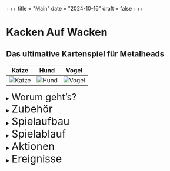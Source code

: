 +++
title = "Main"
date = "2024-10-16"
draft = false
+++
<span style="text-align: center;">

# **Kacken Auf Wacken** 
## Das ultimative Kartenspiel für Metalheads

| Katze                   | Hund                    | Vogel                   |
|-------------------------|-------------------------|-------------------------|
| ![Katze](images/rueckseiten/OnStage_klein.png) | ![Hund](images/rueckseiten/OnStage_klein.png) | ![Vogel](images/rueckseiten/OnStage_klein.png) |


<details>
  <summary><span style="font-size: 1.8em;">Worum geht’s?</span></summary>
 
***

Ihr seid auf dem **Wacken Open Air** und wollt zu euren Lieblingsbands abrocken. Auf den drei Bühnen **„Harder“**, **„Louder“** und **„Faster“** spielen unterschiedliche Bands gleichzeitig, die Entscheidung fällt also nicht immer leicht. Worauf habt ihr gerade Bock? Geht ihr zusammen oder alleine? Habt ihr genug Bier? Und was passiert, wenn ihr gerade jetzt kacken müsst?
Je mehr Songs ihr live seht, desto besser. 
Wenn ihr andere Metalheads mitnehmt, noch besser. 
Und: Es kann nie schaden, ein oder zwei **Bier** mitzunehmen.  

***
</details>

<details>
  <summary><span style="font-size: 2em;">Zubehör</span></summary>
 
***

_**24 „On Stage“-Karten**_


 Das sind die Songs, {{< img src="images/rueckseiten/OnStage_klein.png" alt="Rückseite On Stage" width="50">}}   die gerade performt werden.

<div class="image-text-container">
    <img src="images/rueckseiten/OnStage_klein.png" alt="Mein Bild">
    <p>Hier ist der Text, der neben dem Bild steht. Ich hoffe, es gefällt dir!</p>
</div>

_**53 „Rock!“-Karten**_  
Das sind die Bands, die ihr gerade gerne live sehen würdet, mit euren Lieblingssongs

_**14 „Bierstand“-Karten**_  
Hier gibt’s Bier. Wenn man Glück hat. 

_**10 „WC“-Karten**_  
Fast die einzige Möglichkeit, euer Geschäft zu erledigen.

_**6 Karten mit Wacken-Bändchen**_  
Wie im richtigen Leben: Wer am Ende die meisten hat, gewinnt.
Zerschneidet diese Karten und verwendet die Wacken-Bändchen als Siegpunkte.  

***

</details>

<details>
  <summary><span style="font-size: 2em;">Spielaufbau</span></summary>
 
***

Mischt die Stapel mit den 4 unterschiedlichen Kartenarten gut durch und legt sie als 4 verdeckte Nachziehstapel aus.  
Legt die Wacken-Bändchen neben das Spiel. Das sind eure Gewinnpunkte.

## Baut die Bühnen auf  
Verteilt die Bands auf die 3 Bühnen „Faster“ (links), „Louder“ (Mitte) und „Harder“ (rechts)  folgendermaßen:  
*Zieht von oben jeweils eine „On Stage“-Karte*  
*Wenn die abgebildete Band bereits ausliegt, legt die gezogene Karte dazu*  
*Wenn nicht, legt die gezogene Karte auf die nächste freie Bühne, wenn es eine gibt*  
Macht das so lange, bis eine Karte mit der vierten Band gezogen wird. Diese legt ihr offen auf den „On Stage“-Stapel ab (das ist der Backstage-Bereich, wo sich die Band auf ihren Auftritt vorbereitet).


Im Ergebnis sind das drei offen ausliegende Kartenstapel mit jeweils 1 bis maximal vier Karten. Das Ganze sieht dann etwa so aus:
 
{{< img src="images/Spielfeld.png" alt="Example image." >}}

***

</details>
<details>
  <summary><span style="font-size: 2em;">Spielablauf</span></summary>
 
***


Der Spieler mit den längsten Haaren fängt an. 
Regeln für einen Spielzug (genauere Beschreibung der Aktionen siehe „Aktionen“):
Wenn ein Spieler kacken muss (d.h. er hat eine „Kacken“-Karte vor sich liegen), kann er ausschließlich die Aktion „Kacken gehen“ ausführen. Er kann weder Bier holen noch abrocken (auch nicht mit anderen zusammen).
Ansonsten führt er entweder die Aktion „Bock auf Rock“ oder „Bier holen“ aus, d.h. er MUSS eine Karte ziehen. Denkt dran: „Bier holen“ geht nur, wenn ihr weniger als 2 Bier habt.
Wenn er mindestens 1 Bier und eine passende „Rock!“-Karte hat, kann er „Abrocken“; dafür gibt es Wacken-Bändchen! -> siehe „Abrechnen“
Alle Mitspieler, die wollen und können, können mit zur Bühne gehen. Ggf. kann der Spieler „Bier ausgeben“.
Zieht ein Spieler eine „Kacken“-Karte, egal wann und von welchem Stapel (sie sind in den Stapeln „Rock!“ und „Bierstand“ versteckt), legt er diese Karte offen vor sich hin. Er kann im selben Zug noch sein Glück versuchen und sofort „Kacken gehen“. Danach ist sein Zug aber beendet.

Spielende
Das Spiel endet, wenn alle Bands gespielt haben, d.h. wenn alle „On Stage“ – Karten aus dem Spiel sind, oder es keine „Rock!“ – Karten mehr gibt.
Wer die meisten Wacken-Bändchen hat, gewinnt.

***

</details>
<details>
  <summary><span style="font-size: 2em;">Aktionen</span></summary>
 
***



Man kann auf Wacken jede Menge Dinge tun. Wir beschränken uns in diesem Spiel aber auf die wesentlichen:
Bier holen
Ihr zieht die oberste Karte vom Bierstand. Wenn ihr Glück habt, bekommt ihr ein Bier, das ihr offen vor euch ablegt. Wenn nicht, legt ihr die Karte vor dem Bierstand ab.
Da ihr nur zwei Hände habt, könnt ihr maximal zwei Bier vor euch liegen haben.

Bock auf Rock
Ihr überlegt, auf welche Bands ihr gerade Bock habt: Oberste „Rock!“-Karte ziehen und auf die Hand nehmen. Ihr könnt beliebig viele „Rock!“-Karten auf der Hand haben. Die „Rock!“-Karten, die ihr auf der Hand habt, bilden die Bands ab, auf die ihr gerade Bock habt. Die Songs auf den Karten sind eure Lieblingssongs.
Abrocken
Wenn auf einer der drei Bühnen eine Band spielt, die ihr auch auf der Hand habt, könnt ihr hingehen und abrocken. Das geht aber nur, wenn ihr auch mindestens ein Bier habt! Ihr könnt vorher fragen, ob jemand mitkommt: Jeder Mitspieler, der ebenfalls mindestens ein Bier und mindestens eine passende „Rock!“-Karte hat, kann mitkommen. Alle Spieler, die mitkommen, legen ihr Bier (mindestens eins, höchstens zwei) in die Mitte.

Diese Aktion bringt euch die begehrten Wacken-Bändchen. Wie viele, seht ihr unten unter „Abrechnen“.

Anschließend wird die entsprechende Bühne geräumt (die „On-Stage“ - Karten dieser Bühne kommen aus dem Spiel), und die nächste Band betritt die Bühne (falls noch eine Band im Backstage-Bereich ist):
Die offen ausliegende Karte aus dem Backstage-Bereich wird auf die freie Bühne gelegt, danach wird wie beim Spielaufbau verfahren.
Die „Bier“-Karten aus der Tischmitte kommen zurück auf den Bierstand-Ablagestapel. 

Kacken gehen:
Wenn ihr eine „Kacken“-Karte vor euch liegen habt, ist das alles, was ihr machen könnt: Zieht eine „WC“-Karte. Wenn frei ist, könnt ihr die „Kacken“-Karte ablegen (auf den Ablagestapel des Stapels, wo ihr sie herhabt), wenn nicht, dann nicht.
In beiden Fällen ist danach der nächste Spieler dran. Die gezogene „WC“-Karte kommt auf den Ablagestapel für die „WC“-Karten.

Bier ausgeben:
Wenn ihr zu einer Band abrocken wollt, kann es passieren, dass ein Mitspieler zwar mitgehen würde, weil er passende „Rock“-Karten hat, aber nicht mitkommen kann, weil er kein Bier hat. In diesem Fall könnt ihr zusätzlich in eurem Zug versuchen, ihm ein Bier zu holen, so dass ihr zusammen gehen könnt (Dabei kann es natürlich passieren, dass ihr eine „Kacken“-Karte zieht – Pech gehabt).
Das könnt ihr für alle Spieler machen, die mitkommen wollen.

Quatschen:
Ihr könnt (und solltet) miteinander reden. Z.B. ist es sinnvoll, zu fragen, ob jemand mit zu einer Band kommt. Ihr könnt euch absprechen, ob ihr sofort geht oder später (in der Hoffnung, noch mehr passende „Rock!“-Karten zu ziehen oder dass noch jemand mitkommt).
Ihr könnt auch verraten, welche Karten ihr auf der Hand habt, müsst ihr aber nicht.

Abrechnen
Für jeden Spieler wird die Anzahl der gewonnenen Wacken-Bändchen aus drei Faktoren errechnet:

Anzahl der Songs, die die Band gerade spielt
mal
Anzahl der Biere, die in der Tischmitte liegen
mal
Anzahl der passenden „Rock!“-Karten des jeweiligen Spielers. Dieser Faktor erhöht sich für jeden Lieblingssong, der gerade gespielt wird, um 1.
Beispiel:
Auf der „Louder“-Stage spielen Iron Basin die Songs „Asses High“ und „Fear of the Fart“.

Spieler A geht abrocken: er hat die Iron Basin - „Rock!“-Karten „Asses High“ und „Run to the Pils“ und legt 1 Bier in die Tischmitte.  

Spieler B geht mit: Er hat 2 Bier und eine Iron Basin – „Rock!“- Karte „The Pooper“. Sonst kommt niemand mit.

Punkte für Spieler A:
Anzahl der Songs, die die Band gerade spielt: 2
Anzahl der Biere in der Tischmitte: 3
Anzahl der passenden „Rock!“-Karten: 2 plus 1 Lieblingslied („Asses High“) = 3

Spieler A bekommt also 2 x 3 x 3 = 18 Punkte.

Spieler B hat nur eine passende „Rock!“-Karte und kein Lieblingslied („The Pooper“ wird nicht gespielt), bekommt also 2 x 3 x 1 = 6 Punkte.
 
***

</details>
<details>
  <summary><span style="font-size: 2em;">Ereignisse</span></summary>
 
***

Im „Rock!“ – Stapel gibt es einige Karten, die keine Band abbilden, sondern Ereignisse darstellen. Zieht der Spieler eine solche „Rock!“ – Karte, wird das entsprechende Ereignis ausgeführt:
 Bier alle
Alle Spieler legen sofort alle ihre Bierkarten auf den Ablagestapel für den Bierstand ab.
 Running Order
Eine Band ist fertig und räumt die Bühne. Welche Bühne das ist („Faster“, „Harder“ oder „Louder“), steht auf der Karte. Für die, die sich nicht merken können, wie die Bühnen heißen, steht dahinter noch die Position der Bühne („links“, „Mitte“ oder „rechts“).
Sollte diese Bühne bereits leer sein, wird die Bühne geräumt, die in klein darunter steht. Wenn die auch leer ist, wird die letzte Bühne geräumt.
Die offen ausliegenden Karten dieser Bühne kommen aus dem Spiel.
Zusätzlich gibt es noch Karten, die selbsterklärend sind. Macht einfach das, was auf der Karte steht.

Anschließend ist der Zug beendet und der nächste Spieler ist dran.
Wenn der „Bierstand“ oder „WC“ – Stapel leer ist, werden die abgelegten Karten gemischt und erneut als verdeckter Nachziehstapel bereitgelegt.

***

</details>
